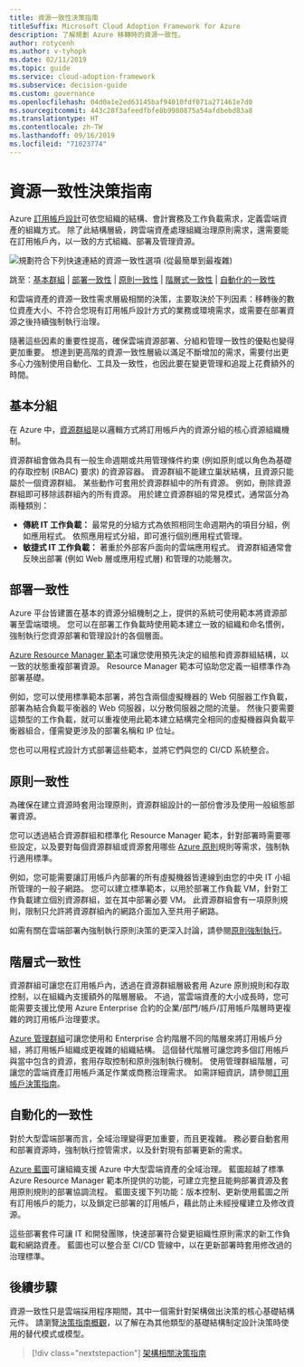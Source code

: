 ```yaml
---
title: 資源一致性決策指南
titleSuffix: Microsoft Cloud Adoption Framework for Azure
description: 了解規劃 Azure 移轉時的資源一致性。
author: rotycenh
ms.author: v-tyhopk
ms.date: 02/11/2019
ms.topic: guide
ms.service: cloud-adoption-framework
ms.subservice: decision-guide
ms.custom: governance
ms.openlocfilehash: 04d0a1e2ed63145baf94010fdf071a271461e7d0
ms.sourcegitcommit: 443c28f3afeedfbfe8b9980875a54afdbebd83a8
ms.translationtype: HT
ms.contentlocale: zh-TW
ms.lasthandoff: 09/16/2019
ms.locfileid: "71023774"
---
```

# <a name="resource-consistency-decision-guide"></a>資源一致性決策指南

Azure [訂用帳戶設計](../subscriptions/index.md)可依您組織的結構、會計實務及工作負載需求，定義雲端資產的組織方式。 除了此結構層級，跨雲端資產處理組織治理原則需求，還需要能在訂用帳戶內，以一致的方式組織、部署及管理資源。

![規劃符合下列快速連結的資源一致性選項 (從最簡單到最複雜)](../../_images/decision-guides/decision-guide-resource-consistency.png)

跳至：[基本群組](#basic-grouping) | [部署一致性](#deployment-consistency) | [原則一致性](#policy-consistency) | [階層式一致性](#hierarchical-consistency)  | [自動化的一致性](#automated-consistency)

和雲端資產的資源一致性需求層級相關的決策，主要取決於下列因素：移轉後的數位資產大小、不符合您現有訂用帳戶設計方式的業務或環境需求，或需要在部署資源之後持續強制執行治理。

隨著這些因素的重要性提高，確保雲端資源部署、分組和管理一致性的優點也變得更加重要。 想達到更高階的資源一致性層級以滿足不斷增加的需求，需要付出更多心力強制使用自動化、工具及一致性，也因此要在變更管理和追蹤上花費額外的時間。

## <a name="basic-grouping"></a>基本分組

在 Azure 中，[資源群組](https://docs.microsoft.com/azure/azure-resource-manager/resource-group-overview#resource-groups)是以邏輯方式將訂用帳戶內的資源分組的核心資源組織機制。

資源群組會做為具有一般生命週期或共用管理條件約束 (例如原則或以角色為基礎的存取控制 (RBAC) 要求) 的資源容器。 資源群組不能建立巢狀結構，且資源只能屬於一個資源群組。 某些動作可套用於資源群組中的所有資源。 例如，刪除資源群組即可移除該群組內的所有資源。 用於建立資源群組的常見模式，通常區分為兩種類別：

- **傳統 IT 工作負載：** 最常見的分組方式為依照相同生命週期內的項目分組，例如應用程式。 依照應用程式分組，即可進行個別應用程式管理。
- **敏捷式 IT 工作負載：** 著重於外部客戶面向的雲端應用程式。 資源群組通常會反映出部署 (例如 Web 層或應用程式層) 和管理的功能層次。

## <a name="deployment-consistency"></a>部署一致性

Azure 平台皆建置在基本的資源分組機制之上，提供的系統可使用範本將資源部署至雲端環境。 您可以在部署工作負載時使用範本建立一致的組織和命名慣例，強制執行您資源部署和管理設計的各個層面。

[Azure Resource Manager 範本](https://docs.microsoft.com/azure/azure-resource-manager/resource-group-overview#template-deployment)可讓您使用預先決定的組態和資源群組結構，以一致的狀態重複部署資源。 Resource Manager 範本可協助您定義一組標準作為部署基礎。

例如，您可以使用標準範本部署，將包含兩個虛擬機器的 Web 伺服器工作負載，部署為結合負載平衡器的 Web 伺服器，以分散伺服器之間的流量。 然後只要需要這類型的工作負載，就可以重複使用此範本建立結構完全相同的虛擬機器與負載平衡器組合，僅需變更涉及的部署名稱和 IP 位址。

您也可以用程式設計方式部署這些範本，並將它們與您的 CI/CD 系統整合。

## <a name="policy-consistency"></a>原則一致性

為確保在建立資源時套用治理原則，資源群組設計的一部份會涉及使用一般組態部署資源。

您可以透過結合資源群組和標準化 Resource Manager 範本，針對部署時需要哪些設定，以及要對每個資源群組或資源套用哪些 [Azure 原則](https://docs.microsoft.com/azure/governance/policy/overview)規則等需求，強制執行適用標準。

例如，您可能需要讓訂用帳戶內部署的所有虛擬機器皆連線到由您的中央 IT 小組所管理的一般子網路。 您可以建立標準範本，以用於部署工作負載 VM，針對工作負載建立個別資源群組，並在其中部署必要 VM。 此資源群組會有一項原則規則，限制只允許將資源群組內的網路介面加入至共用子網路。

如需有關在雲端部署內強制執行原則決策的更深入討論，請參閱[原則強制執行](../policy-enforcement/index.md)。

## <a name="hierarchical-consistency"></a>階層式一致性

資源群組可讓您在訂用帳戶內，透過在資源群組層級套用 Azure 原則規則和存取控制，以在組織內支援額外的階層層級。 不過，當雲端資產的大小成長時，您可能需要支援比使用 Azure Enterprise 合約的企業/部門/帳戶/訂用帳戶階層時更複雜的跨訂用帳戶治理要求。

[Azure 管理群組](https://docs.microsoft.com/azure/governance/management-groups)可讓您使用和 Enterprise 合約階層不同的階層來將訂用帳戶分組，將訂用帳戶組織成更複雜的組織結構。 這個替代階層可讓您跨多個訂用帳戶與當中包含的資源，套用存取控制和原則強制執行機制。 使用管理群組階層，可讓您的雲端資產訂用帳戶滿足作業或商務治理需求。 如需詳細資訊，請參閱[訂用帳戶決策指南](../subscriptions/index.md)。

## <a name="automated-consistency"></a>自動化的一致性

對於大型雲端部署而言，全域治理變得更加重要，而且更複雜。 務必要自動套用和部署資源時，強制執行控管需求，以及針對現有部署更新的需求。

[Azure 藍圖](https://docs.microsoft.com/azure/governance/blueprints/overview)可讓組織支援 Azure 中大型雲端資產的全域治理。 藍圖超越了標準 Azure Resource Manager 範本所提供的功能，可建立完整且能夠部署資源及套用原則規則的部署協調流程。 藍圖支援下列功能：版本控制、更新使用藍圖之所有訂用帳戶的能力，以及鎖定已部署的訂用帳戶，藉此防止未經授權建立及修改資源。

這些部署套件可讓 IT 和開發團隊，快速部署符合變更組織性原則需求的新工作負載和網路資產。 藍圖也可以整合至 CI/CD 管線中，以在更新部署時套用修改過的治理標準。

## <a name="next-steps"></a>後續步驟

資源一致性只是雲端採用程序期間，其中一個需針對架構做出決策的核心基礎結構元件。 請瀏覽[決策指南概觀](../index.md)，以了解在為其他類型的基礎結構制定設計決策時使用的替代模式或模型。

> [!div class="nextstepaction"]
> [架構相關決策指南](../index.md)
